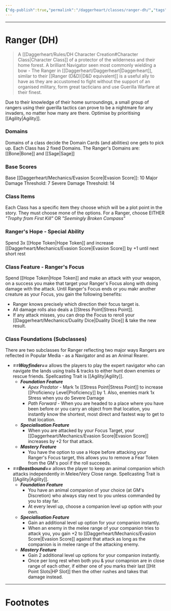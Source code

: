```yaml
---
{"dg-publish":true,"permalink":"/daggerheart/classes/ranger-dh/","tags":["TTRPG"]}
---
```



---
# Ranger (DH)
> A [[Daggerheart/Rules/DH Character Creation#Character Class\|Character Class]] of a protector of the wilderness and their home forest. A brilliant Navigator seen most commonly wielding a bow - The Ranger in [[Daggerheart/Daggerheart\|Daggerheart]], similar to their [[Ranger (D&D)\|D&D equivalent]] is a useful ally to have as they are accustomed to fight without the support of an organised military, form great tacticians and use Guerilla Warfare at their finest.

Due to their knowledge of their home surroundings, a small group of rangers using their guerilla tactics can prove to be a nightmare for any invaders, no matter how many are there. Optimise by prioritising [[Agility\|Agility]]. 

### Domains
Domains of a class decide the Domain Cards (and abilities) one gets to pick up.
Each Class has 2 fixed Domains.
The Ranger's Domains are: [[Bone\|Bone]] and [[Sage\|Sage]]

### Base Scores
Base [[Daggerheart/Mechanics/Evasion Score\|Evasion Score]]: 10
Major Damage Threshold: 7
Severe Damage Threshold: 14

### Class Items
Each Class has a specific item they choose which will be a plot point in the story. They must choose mone of the options.
For a Ranger, choose EITHER *"Trophy from First Kill"* OR *"Seemingly Broken Compass"*

### Ranger's Hope - Special Ability
Spend 3x [[Hope Token\|Hope Token]] and increase [[Daggerheart/Mechanics/Evasion Score\|Evasion Score]] by +1 until next short rest

### Class Feature - Ranger's Focus
Spend [[Hope Token\|Hope Token]] and make an attack with your weapon, on a success you make that target your Ranger's Focus along with doing damage with the attack. Until Ranger's Focus ends or you makr another creature as your Focus, you gain the following benefits:
- Ranger knows precisely which direction their focus target is.
- All damage rolls also deals a [[Stress Point\|Stress Point]].
- If any attack misses, you can drop the Focus to reroll your [[Daggerheart/Mechanics/Duality Dice\|Duality Dice]] & take the new result.

### Class Foundations (Subclasses)
There are two subclasses for Ranger reflecting two major ways Rangers are reflected in Popular Media - as a Navigator and as an Animal Rearer.

- ***==Wayfinder==*** allows the players to play the expert navigator who can navigate the lands using trails & tracks to either hunt down enemies or rescue friends. Spellcasting Trait is [[Agility\|Agility]].
	- ***Foundation Feature***
		- *Apex Predator* - Mark 1x [[Stress Point\|Stress Point]] to increase [[Proficiency Level\|Proficiency]] by 1. Also, enemies mark 1x Stress when you do Severe Damage
		- *Path Forward* - When you are headed to a place where you have been before or you carry an object from that location, you instantly know the shortest, most direct and fastest way to get to that location.
	- ***Specialisation Feature***
		- When you are attacked by your Focus Target, your [[Daggerheart/Mechanics/Evasion Score\|Evasion Score]] increases by +2 for that attack.
	- ***Mastery Feature***
		- You have the option to use a Hope before attacking your Ranger's Focus target, this allows you to remove a Fear Token from the GM's pool if the roll succeeds.
- ***==Beastbound==*** allows the player to keep an animal companion which attacks independently in Melee/Very Close range. Spellcasting Trait is [[Agility\|Agility]].
	- ***Foundation Feature***
		- You have an animal companion of your choice (at GM's Discretion) who always stay next to you unless commanded by you to stay far.
		- At every level up, choose a companion level up option with your own.
	- ***Specialisation Feature***
		- Gain an additional level up option for your companion instantly.
		- When an enemy in the melee range of your companion tries to attack you, you gain +2 to [[Daggerheart/Mechanics/Evasion Score\|Evasion Score]] against that attack as long as the companion is in melee range of the attacking enemy.
	- ***Mastery Feature***
		- Gain 2 additional level up options for your companion instantly.
		- Once per long rest when both you & your comapnion are in close range of each other, if either one of you marks their last [[Hit Point Slots\|HP Slot]] then the other rushes and takes that damage instead.

---
# Footnotes